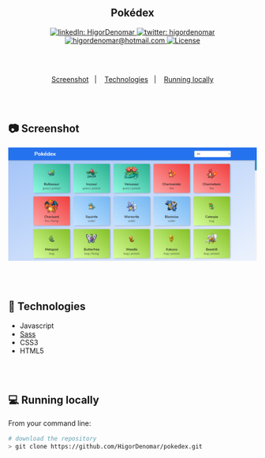 <div align="center">
  <h2>Pokédex</h2>

  <a href="https://www.linkedin.com/in/higordenomar/">
      <img alt="linkedIn: HigorDenomar" src="https://img.shields.io/badge/-HigorDenomar-2572ee?style=flat&logo=Linkedin&logoColor=white" />
   </a>
  
  <a href="https://twitter.com/higordenomar">
    <img alt="twitter: higordenomar" src="https://img.shields.io/badge/-%40higordenomar-2572ee?style=flat&logo=Twitter&logoColor=white" />
  </a>

  <a href="mailto:higordenomar@hotmail.com">
    <img alt="higordenomar@hotmail.com" src="https://img.shields.io/badge/-higordenomar%40gmail.com-2572ee?style=flat&logo=Gmail&logoColor=white" />
  </a>
  
  <a href="https://github.com/HigorDenomar/pokedex/blob/master/LICENSE">
    <img alt="License" src="https://img.shields.io/badge/license-MIT-2572ee">
  </a>

</div>

<br />&nbsp;

<p align="center">
  <a href="#prints">Screenshot</a>&nbsp;&nbsp;&nbsp;|&nbsp;&nbsp;&nbsp;
  <a href="#techs">Technologies</a>&nbsp;&nbsp;&nbsp;|&nbsp;&nbsp;&nbsp;
  <a href="#running">Running locally</a>
</p>

<br />&nbsp;

<h2 id="prints">📷 Screenshot</h2>

<img src="./github/pokedex.png" />

<br />&nbsp;

<h2 id="techs">🔭 Technologies</h2>

- Javascript
- [Sass](https://sass-lang.com/)
- CSS3
- HTML5

<br />&nbsp;

<h2 id="running">💻 Running locally</h2>

From your command line:

```sh
# download the repository
> git clone https://github.com/HigorDenomar/pokedex.git
```